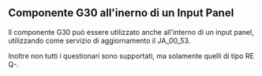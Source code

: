 ## Componente G30 all'inerno di un Input Panel

Il componente G30 può essere utilizzato anche all'interno di un input panel, utilizzando come servizio di aggiornamento il JA_00_53.

Inoltre non tutti i questionari sono supportati, ma solamente quelli di tipo RE Q-.
